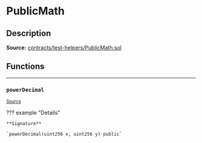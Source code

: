 # PublicMath

## Description


**Source:** [contracts/test-helpers/PublicMath.sol](https://github.com/Synthetixio/synthetix/tree/develop/contracts/test-helpers/PublicMath.sol)

## Functions


---
### `powerDecimal`

<sub>[Source](https://github.com/Synthetixio/synthetix/tree/develop/contracts/test-helpers/PublicMath.sol#L12)</sub>



??? example "Details"

    **Signature**

    `powerDecimal(uint256 x, uint256 y) public`

